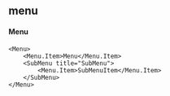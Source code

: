 ## menu
#### Menu

```
<Menu>
    <Menu.Item>Menu</Menu.Item>
    <SubMenu title="SubMenu">
        <Menu.Item>SubMenuItem</Menu.Item>
    </SubMenu>
</Menu>

```